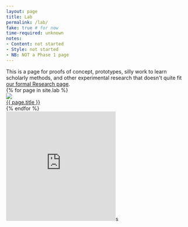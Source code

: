 ```yaml
---
layout: page
title: Lab
permalink: /lab/
fake: true # for now
time-required: unknown
notes:
- Content: not started
- Style: not started
- NB: NOT a Phase 1 page
---
```


<div class="research-intro">This is a page for proofs of concept, prototypes, silly work to learn scholarly methods, and other experimental research that doesn't quite fit <a href="{{ site.url }}/research">our formal Research page</a>.</div>

<div id="lab-grid">
{% for page in site.lab %}
<div class="project">
<a href="{{ site.url }}/lab/{{ page.slug }}">
<img src="{{ site.url }}/assets/img/example.png">
<div class="research-caption">
{{ page.title }}
</div>
</a>
</div>
{% endfor %}
</div>

<iframe allowtransparency="true" frameborder="0" scrolling="no" seamless="seamless"
src="http://colmdoyle.github.io/gh-activity/gh-activity.html?user=scholarslab&type=user" width="300" height="300"></iframe>s
